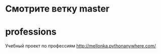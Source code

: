 # Смотрите ветку master

# professions
Учебный проект по профессиям
http://mellonka.pythonanywhere.com/
